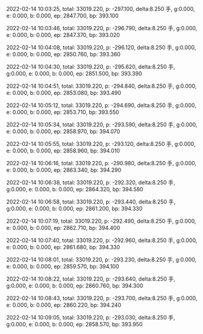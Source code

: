 2022-02-14 10:03:25, total: 33019.220, p: -297.100, delta:8.250 手, g:0.000, e: 0.000, b: 0.000, ep: 2847.700, bp: 393.100

2022-02-14 10:03:46, total: 33019.220, p: -296.790, delta:8.250 手, g:0.000, e: 0.000, b: 0.000, ep: 2847.370, bp: 393.020

2022-02-14 10:04:08, total: 33019.220, p: -296.120, delta:8.250 手, g:0.000, e: 0.000, b: 0.000, ep: 2850.760, bp: 393.360

2022-02-14 10:04:30, total: 33019.220, p: -295.620, delta:8.250 手, g:0.000, e: 0.000, b: 0.000, ep: 2851.500, bp: 393.390

2022-02-14 10:04:51, total: 33019.220, p: -294.840, delta:8.250 手, g:0.000, e: 0.000, b: 0.000, ep: 2853.080, bp: 393.490

2022-02-14 10:05:12, total: 33019.220, p: -294.690, delta:8.250 手, g:0.000, e: 0.000, b: 0.000, ep: 2853.710, bp: 393.550

2022-02-14 10:05:34, total: 33019.220, p: -293.590, delta:8.250 手, g:0.000, e: 0.000, b: 0.000, ep: 2858.970, bp: 394.070

2022-02-14 10:05:55, total: 33019.220, p: -293.120, delta:8.250 手, g:0.000, e: 0.000, b: 0.000, ep: 2858.960, bp: 394.010

2022-02-14 10:06:16, total: 33019.220, p: -290.980, delta:8.250 手, g:0.000, e: 0.000, b: 0.000, ep: 2863.340, bp: 394.290

2022-02-14 10:06:38, total: 33019.220, p: -292.320, delta:8.250 手, g:0.000, e: 0.000, b: 0.000, ep: 2864.320, bp: 394.580

2022-02-14 10:06:58, total: 33019.220, p: -293.440, delta:8.250 手, g:0.000, e: 0.000, b: 0.000, ep: 2861.200, bp: 394.330

2022-02-14 10:07:19, total: 33019.220, p: -292.490, delta:8.250 手, g:0.000, e: 0.000, b: 0.000, ep: 2862.710, bp: 394.400

2022-02-14 10:07:40, total: 33019.220, p: -292.960, delta:8.250 手, g:0.000, e: 0.000, b: 0.000, ep: 2861.680, bp: 394.330

2022-02-14 10:08:01, total: 33019.220, p: -293.230, delta:8.250 手, g:0.000, e: 0.000, b: 0.000, ep: 2859.570, bp: 394.100

2022-02-14 10:08:22, total: 33019.220, p: -293.640, delta:8.250 手, g:0.000, e: 0.000, b: 0.000, ep: 2860.760, bp: 394.300

2022-02-14 10:08:43, total: 33019.220, p: -293.700, delta:8.250 手, g:0.000, e: 0.000, b: 0.000, ep: 2860.220, bp: 394.240

2022-02-14 10:09:05, total: 33019.220, p: -293.030, delta:8.250 手, g:0.000, e: 0.000, b: 0.000, ep: 2858.570, bp: 393.950